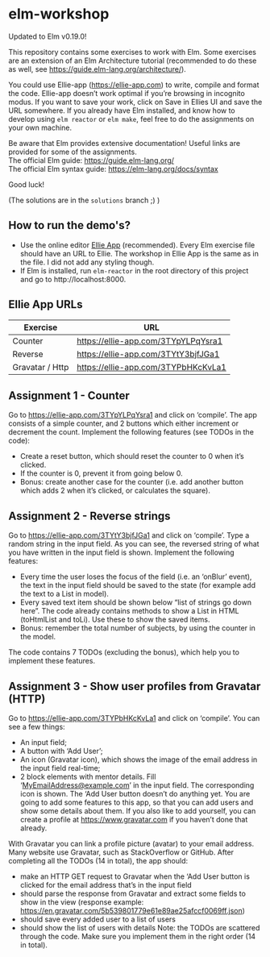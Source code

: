 # elm-workshop

Updated to Elm v0.19.0!

This repository contains some exercises to work with Elm. Some exercises are
an extension of an Elm Architecture tutorial (recommended to do these as well,
see https://guide.elm-lang.org/architecture/).

You could use Ellie-app (https://ellie-app.com) to write, compile and format the
code. Ellie-app doesn’t work optimal if you’re browsing in incognito modus.
If you want to save your work, click on Save in Ellies UI and save the URL
somewhere. If you already have Elm installed, and know how to develop using
`elm reactor` or `elm make`, feel free to do the assignments on your own machine.  

Be aware that Elm provides extensive documentation! Useful links are provided
for some of the assignments.  
The official Elm guide: https://guide.elm-lang.org/  
The official Elm syntax guide: https://elm-lang.org/docs/syntax  

Good luck!

(The solutions are in the `solutions` branch ;) )

## How to run the demo's?
* Use the online editor [Ellie App](https://ellie-app.com) (recommended). Every
Elm exercise file should have an URL to Ellie. The workshop in Ellie App is the
same as in the file. I did not add any styling though.
* If Elm is installed, run `elm-reactor` in the root directory of this project
and go to http://localhost:8000.

## Ellie App URLs
| Exercise | URL |
|---|---|
| Counter | https://ellie-app.com/3TYpYLPqYsra1 |
| Reverse | https://ellie-app.com/3TYtY3bjfJGa1 |
| Gravatar / Http | https://ellie-app.com/3TYPbHKcKvLa1 |

## Assignment 1 - Counter
Go to https://ellie-app.com/3TYpYLPqYsra1 and click on ‘compile’.
The app consists of a simple counter, and 2 buttons which either increment or
decrement the count. Implement the following features (see TODOs in the code):
* Create a reset button, which should reset the counter to 0 when it’s clicked.
* If the counter is 0, prevent it from going below 0.
* Bonus: create another case for the counter (i.e. add another button which adds
  2 when it’s clicked, or calculates the square).

## Assignment 2 - Reverse strings
Go to https://ellie-app.com/3TYtY3bjfJGa1 and click on ‘compile’. Type a random
string in the input field. As you can see, the reversed string of what you have
written in the input field is shown. Implement the following features:
* Every time the user loses the focus of the field (i.e. an ‘onBlur’ event), the
text in the input field should be saved to the state (for example add the text
  to a List in model).
* Every saved text item should be shown below “list of strings go down here”.
The code already contains methods to show a List in HTML (toHtmlList and toLi).
Use these to show the saved items.
* Bonus: remember the total number of subjects, by using the counter in the
model.

The code contains 7 TODOs (excluding the bonus), which help you to implement
these features.

## Assignment 3 - Show user profiles from Gravatar (HTTP)
Go to https://ellie-app.com/3TYPbHKcKvLa1 and click on ‘compile’. You can see a
few things:
- An input field;
- A button with ‘Add User’;
- An icon (Gravatar icon), which shows the image of the email address in the
input field real-time;
- 2 block elements with mentor details.
Fill ‘MyEmailAddress@example.com’ in the input field. The corresponding icon is
shown. The ‘Add User button doesn’t do anything yet. You are going to add some
features to this app, so that you can add users and show some details about
them. If you also like to add yourself, you can create a profile at
https://www.gravatar.com if you haven’t done that already.

With Gravatar you can link a profile picture (avatar) to your email address.
Many website use Gravatar, such as StackOverflow or GitHub. After completing all
the TODOs (14 in total), the app should:
* make an HTTP GET request to Gravatar when the ‘Add User button is clicked for
the email address that’s in the input field
* should parse the response from Gravatar and extract some fields to show in the
view (response example: https://en.gravatar.com/5b539801779e61e89ae25afccf0069ff.json)
* should save every added user to a list of users
* should show the list of users with details
Note: the TODOs are scattered through the code. Make sure you implement them in
the right order (14 in total).
